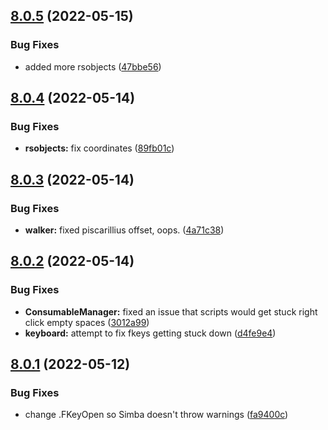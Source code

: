 ## [8.0.5](https://github.com/Torwent/WaspLib/compare/v8.0.4...v8.0.5) (2022-05-15)


### Bug Fixes

* added more rsobjects ([47bbe56](https://github.com/Torwent/WaspLib/commit/47bbe56cd4a2c09e8b97ec514bb6a9afe6624d0b))



## [8.0.4](https://github.com/Torwent/WaspLib/compare/v8.0.3...v8.0.4) (2022-05-14)


### Bug Fixes

* **rsobjects:** fix coordinates ([89fb01c](https://github.com/Torwent/WaspLib/commit/89fb01cafa40479ba5676f23177bbf5bbeb7565e))



## [8.0.3](https://github.com/Torwent/WaspLib/compare/v8.0.2...v8.0.3) (2022-05-14)


### Bug Fixes

* **walker:** fixed piscarillius offset, oops. ([4a71c38](https://github.com/Torwent/WaspLib/commit/4a71c384938d7358919d97906288fc3a522c546d))



## [8.0.2](https://github.com/Torwent/WaspLib/compare/v8.0.1...v8.0.2) (2022-05-14)


### Bug Fixes

* **ConsumableManager:** fixed an issue that scripts would get stuck right click empty spaces ([3012a99](https://github.com/Torwent/WaspLib/commit/3012a99e00d28e1b7ff15e7cfd2112f37135deb7))
* **keyboard:** attempt to fix fkeys getting stuck down ([d4fe9e4](https://github.com/Torwent/WaspLib/commit/d4fe9e4061e7ed6fb38c349cc52e758b41b9bf64))



## [8.0.1](https://github.com/Torwent/WaspLib/compare/v8.0.0...v8.0.1) (2022-05-12)


### Bug Fixes

* change .FKeyOpen so Simba doesn't throw warnings ([fa9400c](https://github.com/Torwent/WaspLib/commit/fa9400c2a10fbea444fcda264d517c91da7f54ab))



